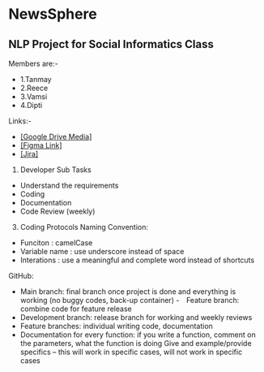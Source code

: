 # NewsSphere

## NLP Project for Social Informatics Class

Members are:-
- 1.Tanmay
- 2.Reece
- 3.Vamsi
- 4.Dipti

Links:-

- [[Google Drive Media]](https://drive.google.com/drive/folders/1PRSLihUuCbmA3cMOH92SL2e0291QW84W)
- [[Figma Link]](https://www.figma.com/file/QfgWvBuy9XduF5Ev8yD7vw/Untitled?type=design&node-id=6%3A9&mode=design&t=2QBILcNxXyLilUdZ-1)
- [[Jira]](https://socialinformatics-team.atlassian.net/jira/software/projects/NS/boards/1/timeline?issueType=10002%2C10001&shared=&atlOrigin=eyJpIjoiMjkyNTFjYTVhMGU3NDRhYWFlOWVkMTUyN2E1MGJkNzQiLCJwIjoiaiJ9)
  

1. Developer Sub Tasks
  - Understand the requirements
  - Coding
  - Documentation
  - Code Review (weekly)

3. Coding Protocols
  Naming Convention: 
  - Funciton : camelCase
  - Variable name : use underscore instead of space
  - Interations : use a meaningful and complete word instead of shortcuts
  
  GitHub​:
  - Main branch: final branch once project is done and everything is working (no buggy codes, back-up container)​
  - Feature branch: combine code for feature release​
  - Development branch: release branch for working and weekly reviews​
  - Feature branches: individual writing code, documentation​
  - Documentation for every function: if you write a function, comment on the parameters, what the function is doing​ Give and example/provide specifics – this will work in specific cases, will not work in specific cases​
